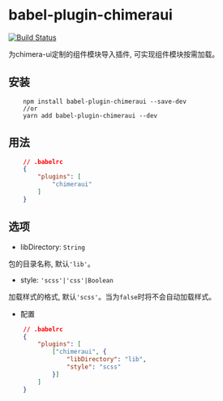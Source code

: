 # babel-plugin-chimeraui

[![Build Status](https://travis-ci.org/AnacondaY/babel-plugin-chimeraui.svg?branch=master)](https://travis-ci.org/AnacondaY/babel-plugin-chimeraui)

为chimera-ui定制的组件模块导入插件, 可实现组件模块按需加载。

## 安装
```shell
    npm install babel-plugin-chimeraui --save-dev
    //or
    yarn add babel-plugin-chimeraui --dev
```

## 用法
```json
    // .babelrc
    {
        "plugins": [
            "chimeraui"
        ]
    }
```

## 选项

* libDirectory: ```String```

包的目录名称, 默认```'lib'```。

* style: ```'scss'|'css'|Boolean```

加载样式的格式, 默认```'scss'```。当为```false```时将不会自动加载样式。

* 配置

```json
    // .babelrc
    {
        "plugins": [
            ["chimeraui", {
                "libDirectory": "lib",
                "style": "scss"
            }]
        ]
    }
```



    